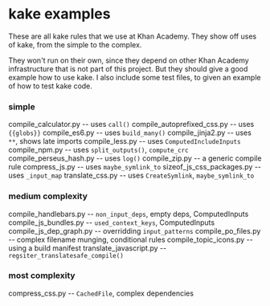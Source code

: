 kake examples
=============

These are all kake rules that we use at Khan Academy.  They show off
uses of kake, from the simple to the complex.

They won't run on their own, since they depend on other Khan Academy
infrastructure that is not part of this project.  But they should give
a good example how to use kake.  I also include some test files, to
given an example of how to test kake code.

### simple

compile_calculator.py -- uses `call()`
compile_autoprefixed_css.py -- uses `{{globs}}`
compile_es6.py -- uses `build_many()`
compile_jinja2.py -- uses `**`, shows late imports
compile_less.py -- uses `ComputedIncludeInputs`
compile_npm.py -- uses `split_outputs()`, `compute_crc`
compile_perseus_hash.py -- uses `log()`
compile_zip.py -- a generic compile rule
compress_js.py -- uses `maybe_symlink_to`
sizeof_js_css_packages.py -- uses `_input_map`
translate_css.py -- uses `CreateSymlink`, `maybe_symlink_to`

### medium complexity

compile_handlebars.py -- `non_input_deps`, empty deps, ComputedInputs
compile_js_bundles.py -- `used_context_keys`, ComputedInputs
compile_js_dep_graph.py -- overridding `input_patterns`
compile_po_files.py -- complex filename munging, conditional rules
compile_topic_icons.py -- using a build manifest
translate_javascript.py -- `regsiter_translatesafe_compile()`

### most complexity

compress_css.py -- `CachedFile`, complex dependencies
